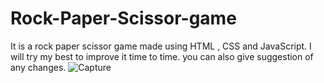 # Rock-Paper-Scissor-game
It is  a rock paper scissor game made using HTML , CSS and JavaScript.
I will try my best to improve it time to time.
you can also give suggestion of any changes.
![Capture](https://user-images.githubusercontent.com/49359141/66033985-0102f600-e526-11e9-9883-4bc4b701312d.JPG)
